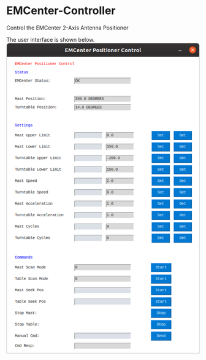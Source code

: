 # EMCenter-Controller
Control the EMCenter 2-Axis Antenna Positioner

The user interface is shown below.
![EMCenter Positioner GUI](readme/gui.png)
